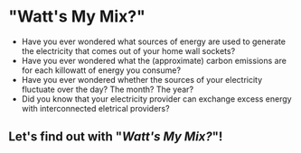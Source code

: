 # "Watt's My Mix?"
- Have you ever wondered what sources of energy are used to generate the electricity that comes out of your home wall sockets?
- Have you ever wondered what the (approximate) carbon emissions are for each killowatt of energy you consume?
- Have you ever wondered whether the sources of your electricity fluctuate over the day? The month? The year?
- Did you know that your electricity provider can exchange excess energy with interconnected eletrical providers?

## Let's find out with "*Watt's My Mix?*"!